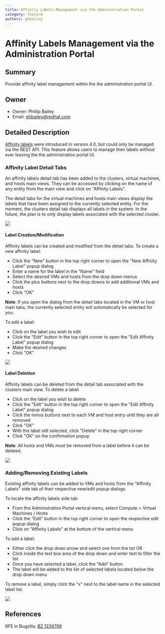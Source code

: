 ```yaml
---
title: Affinity Labels Management via the Administration Portal
category: feature
authors: phbailey
---
```


# Affinity Labels Management via the Administration Portal

## Summary

Provide affinity label management within the the administration portal UI.

## Owner

*   Owner: Phillip Bailey
*   Email: phbailey@redhat.com

## Detailed Description

[Affinity labels](/develop/sla/affinity-labels.html) were introduced in version 4.0, but could only be managed via the REST API. This feature allows users to manage their labels without ever leaving the the administration portal UI.

### Affinity Label Detail Tabs

An affinity labels detail tab has been added to the clusters, virtual machines, and hosts main views. They can be accessed by clicking on the name of any entity from the main view and click on "Affinity Labels".

The detail tabs for the virtual machines and hosts main views display the labels that have been assigned to the currently selected entity. For the moment, the clusters detail tab displays all labels in the system. In the future, the plan is to only display labels associated with the selected cluster.

![](/images/wiki/affinity-labels-vm-subtab-with-label.png)
<br />

#### Label Creation/Modification

Affinity labels can be created and modified from the detail tabs. To create a new affinity label:

* Click the "New" button in the top right corner to open the "New Affinity Label" popup dialog
* Enter a name for the label in the "Name" field
* Select the desired VMs and hosts from the drop down menus
* Click the plus buttons next to the drop downs to add additional VMs and hosts
* Click "OK"

**Note**: If you open the dialog from the detail tabs located in the VM or host main tabs, the currently selected entity will automatically be selected for you.

To edit a label:

* Click on the label you wish to edit
* Click the "Edit" button in the top right corner to open the "Edit Affinity Label" popup dialog
* Make the desired changes
* Click "OK"

![](/images/wiki/affinity-labels-new-label-popup.png)
<br />

#### Label Deletion

Affinity labels can be deleted from the detail tab associated with the clusters main view. To delete a label:

* Click on the label you wish to delete
* Click the "Edit" button in the top right corner to open the "Edit Affinity Label" popup dialog
* Click the minus buttons next to each VM and host entry until they are all removed
* Click "OK"
* With the label still selected, click "Delete" in the top right corner
* Click "OK" on the confirmation popup

**Note**: All hosts and VMs must be removed from a label before it can be deleted.

![](/images/wiki/affinity-labels-cluster-subtab-with-labels.png)
<br />

### Adding/Removing Existing Labels

Existing affinity labels can be added to VMs and hosts from the "Affinity Labels" side tab of their respective new/edit popup dialogs.

To locate the affinity labels side tab:

* From the Administration Portal vertical menu, select Compute > Virtual Machines / Hosts
* Click the "Edit" button in the top right corner to open the respective edit popup dialog
* Click on "Affinity Labels" at the bottom of the vertical menu

To add a label:
* Either click the drop down arrow and select one from the list OR
* Click inside the text box area of the drop down and enter text to filter the list
* Once you have selected a label, click the "Add" button
* The label will be added to the list of selected labels located below the drop down menu

To remove a label, simply click the "x" next to the label name in the selected label list.

![](/images/wiki/affinity-labels-edit-vm-with-label.png)
<br />

## References
RFE in Bugzilla: [BZ 1338799](https://bugzilla.redhat.com/show_bug.cgi?id=1338799)
